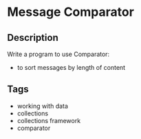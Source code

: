 # Message Comparator

## Description
Write a program to use Comparator:
- to sort messages by length of content

## Tags
- working with data
- collections
- collections framework
- comparator